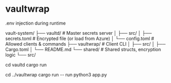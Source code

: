 # vaultwrap
.env injection during runtime


vault-system/
├── vaultd/             # Master secrets server
│   ├── src/
│   ├── secrets.toml    # Encrypted file (or load from Azure)
│   └── config.toml     # Allowed clients & commands
├── vaultwrap/          # Client CLI
│   ├── src/
│   ├── Cargo.toml
│   └── README.md
└── shared/             # Shared structs, encryption logic
    └── src/



cd vaultd
cargo run


cd ../vaultwrap
cargo run -- run python3 app.py
